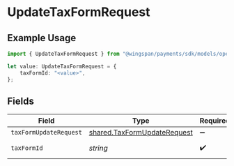 # UpdateTaxFormRequest

## Example Usage

```typescript
import { UpdateTaxFormRequest } from "@wingspan/payments/sdk/models/operations";

let value: UpdateTaxFormRequest = {
    taxFormId: "<value>",
};
```

## Fields

| Field                                                                             | Type                                                                              | Required                                                                          | Description                                                                       |
| --------------------------------------------------------------------------------- | --------------------------------------------------------------------------------- | --------------------------------------------------------------------------------- | --------------------------------------------------------------------------------- |
| `taxFormUpdateRequest`                                                            | [shared.TaxFormUpdateRequest](../../../sdk/models/shared/taxformupdaterequest.md) | :heavy_minus_sign:                                                                | N/A                                                                               |
| `taxFormId`                                                                       | *string*                                                                          | :heavy_check_mark:                                                                | Unique tax Form Id                                                                |